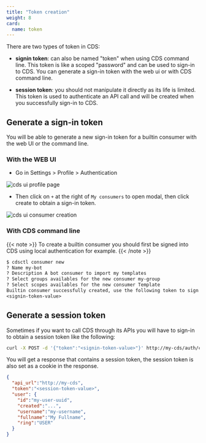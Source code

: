 ```yaml
---
title: "Token creation"
weight: 8
card: 
  name: token
---
```


There are two types of token in CDS:

 - **signin token**: can also be named "token" when using CDS command line. This token is like a scoped "password" and can be used to sign-in to CDS. You can generate a sign-in token with the web ui or with CDS command line.

 - **session token**: you should not manipulate it directly as its life is limited. This token is used to authenticate an API call and will be created when you successfully sign-in to CDS.


## Generate a sign-in token

You will be able to generate a new sign-in token for a builtin consumer with the web UI or the command line.

### With the WEB UI
+ Go in Settings > Profile > Authentication

![cds ui profile page](/images/ui_profile_page.png)

+ Then click on `+` at the right of `My consumers` to open modal, then click create to obtain a sign-in token.

![cds ui consumer creation](/images/ui_create_consumer.png)

### With CDS command line

{{< note >}}
To create a builtin consumer you should first be signed into CDS using local authentication for example.
{{< /note >}}

```txt
$ cdsctl consumer new
? Name my-bot
? Description A bot consumer to import my templates
? Select groups availables for the new consumer my-group
? Select scopes availables for the new consumer Template
Builtin consumer successfully created, use the following token to sign in:
<signin-token-value>
```

## Generate a session token

Sometimes if you want to call CDS through its APIs you will have to sign-in to obtain a session token like the following:
```sh
curl -X POST -d '{"token":"<signin-token-value>"}' http://my-cds/auth/consumer/builtin/signin
``` 
You will get a response that contains a session token, the session token is also set as a cookie in the response.
```json
{
  "api_url":"http://my-cds",
  "token":"<session-token-value>",
  "user": {
    "id":"my-user-uuid",
    "created":"...",
    "username":"my-username",
    "fullname":"My Fullname",
    "ring":"USER"
  }
}
```
